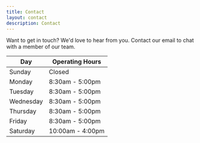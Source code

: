 ```yaml
---
title: Contact
layout: contact
description: Contact
---
```


Want to get in touch? We'd love to hear from you. Contact our email to chat with a member of our team. 

| Day       | Operating Hours |
| --------- | --------------- |
| Sunday    | Closed          |
| Monday    | 8:30am - 5:00pm |
| Tuesday   | 8:30am - 5:00pm |
| Wednesday | 8:30am - 5:00pm |
| Thursday  | 8:30am - 5:00pm |
| Friday    | 8:30am - 5:00pm |
| Saturday  | 10:00am - 4:00pm|